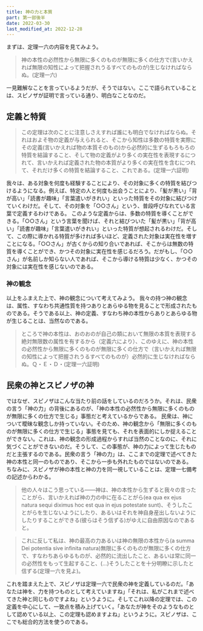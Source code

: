 ```yaml
---
title: 神の力と本質
part: 第一部後半
date: 2022-03-30
last_modified_at: 2022-12-28
---
```


まずは、定理一六の内容を見てみよう。

>神の本性の必然性から無限に多くのものが無限に多くの仕方で(言いかえれば無限の知性によって把握されうるすべてのものが)生じなければならぬ。(定理一六)

一見難解なことを言っているようだが、そうではない。ここで語られていることは、スピノザが証明で言っている通り、明白なことなのだ。

## 定義と特質

>この定理は次のことに注意しさえすれば誰にも明白でなければならぬ。それはおよそ物の定義が与えられると、そこから知性は多数の特質を実際にその定義(言いかえれば物の本質そのもの)から必然的に生ずるもろもろの特質を結論すること、そして物の定義がより多くの実在性を表現するにつれて、言いかえれば定義された物の本質がより多くの実在性を含むにつれて、それだけ多くの特質を結論すること、これである。(定理一六証明)

我々は、ある対象を何度も経験することにより、その対象に多くの特質を結びつけるようになる。例えば、特定の人と何度も出会うことにより、「髪が黒い」「背が高い」「読書が趣味」「言葉遣いがきれい」といった特質をその対象に結びつけていくわけだ。そして、その対象を「○○さん」という、普段呼びなれている言葉で定義するわけである。
このような定義からは、多数の特質を導くことができる。「○○さん」という言葉を聞けば、それと結びついた「髪が黒い」「背が高い」「読書が趣味」「言葉遣いがきれい」といった特質が想起されるわけだ。そして、この際に導かれる特質が多ければ多いほど、定義された対象は実在性を増すことになる。「○○さん」が古くからの知り合いであれば、そこからは無数の特質を導くことができ、かつその対象に実在性を感じるだろう。だがもし、「○○さん」が名前しか知らない人であれば、そこから導ける特質は少なく、かつその対象には実在性を感じないのである。

### 神の観念

以上をふまえた上で、神の観念について考えてみよう。
我々の持つ神の観念は、属性、すなわち共通性質を持つありとあらゆる物を見ることで形成されたものである。そうである以上、神の定義、すなわち神の本性からありとあらゆる物が生じることは、当然なのである。

>ところで神の本性は、おのおのが自己の類において無限の本質を表現する絶対無限数の属性を有するから（定義六により）、このゆえに、神の本性の必然性から無限に多くのものが無限に多くの仕方で（言いかえれば無限の知性によって把握されうるすべてのものが）必然的に生じなければならぬ。Ｑ・Ｅ・Ｄ・(定理一六証明)

## 民衆の神とスピノザの神

ではなぜ、スピノザはこんな当たり前の話をしているのだろうか。それは、民衆の言う「神の力」の背後にあるのが、「神の本性の必然性から無限に多くのものが無限に多くの仕方で生じる」事態だと考えているからである。
民衆は、神について曖昧な観念しか持っていない。そのため、神の観念から「無限に多くのものが無限に多くの仕方で生じる」事態を見ても、それを表面的にしか捉えることができない。これは、神の観念の形成過程からすれば当然のことなのに、それに気づくことができないのだ。そうして、この事態が、神の力によって生じたものだと主張するのである。民衆の言う「神の力」は、ここまでの定理で述べてきた神の本性と同一のものであり、そこから一歩も外れたものではないのである。
ちなみに、スピノザが神の本性と神の力を同一視していることは、定理一七備考の記述からわかる。

>他の人々はこう思っている――神は、神の本性から生ずると我々の言ったことがら、言いかえれば神の力の中に在ることがら(ea qua ex ejus natura sequi diximus hoc est qua in ejus potestate sunt)、そうしたことがらを生じないようにしたり、あるいはそれを神自身産出しないようにしたりすることができる(彼らはそう信ずる)がゆえに自由原因なのであると。

>これに反して私は、神の最高の力あるいは神の無限の本性から(a summa Dei potentia sive infinita natura)無限に多くのものが無限に多くの仕方で、すなわちあらゆるものが、必然的に流出したこと、あるいは常に同一の必然性をもって生起すること、(...)そうしたことを十分明瞭に示したと信ずる(定理一六を見よ)。

これを踏まえた上で、スピノザは定理一六で民衆の神を定義しているのだ。「あなたは神を、力を持つものとして考えていますね」「それは、私がこれまで述べてきた神と同じものですよね」というように。そしてこれ以降の定理では、この定義を中心にして、一致点を積み上げていく。「あなたが神をそのようなものとして認めている以上、この定理も認めますよね」というように。スピノザは、ここでも総合的方法を使うのである。
